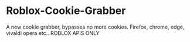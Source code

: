 # Roblox-Cookie-Grabber
A new cookie grabber, bypasses no more cookies. Firefox, chrome, edge, vivaldi opera etc.. ROBLOX APIS ONLY
